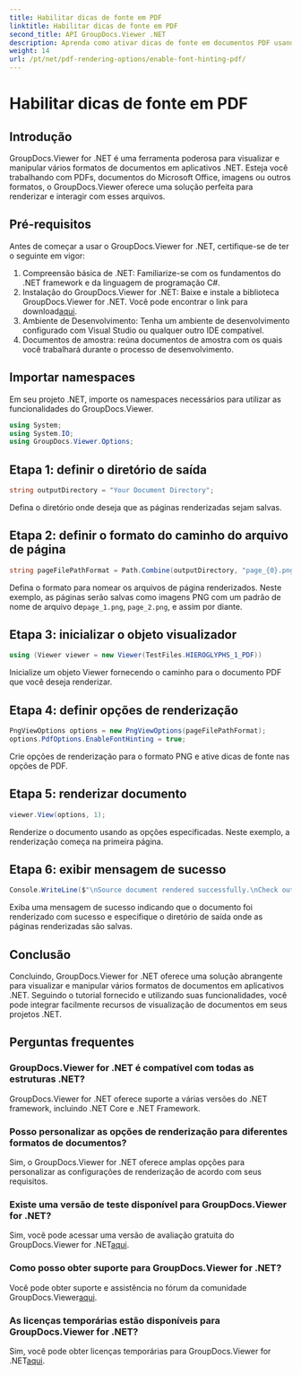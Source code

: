 ```yaml
---
title: Habilitar dicas de fonte em PDF
linktitle: Habilitar dicas de fonte em PDF
second_title: API GroupDocs.Viewer .NET
description: Aprenda como ativar dicas de fonte em documentos PDF usando GroupDocs.Viewer for .NET. Siga nosso tutorial passo a passo para uma integração perfeita.
weight: 14
url: /pt/net/pdf-rendering-options/enable-font-hinting-pdf/
---
```


# Habilitar dicas de fonte em PDF

## Introdução
GroupDocs.Viewer for .NET é uma ferramenta poderosa para visualizar e manipular vários formatos de documentos em aplicativos .NET. Esteja você trabalhando com PDFs, documentos do Microsoft Office, imagens ou outros formatos, o GroupDocs.Viewer oferece uma solução perfeita para renderizar e interagir com esses arquivos.
## Pré-requisitos
Antes de começar a usar o GroupDocs.Viewer for .NET, certifique-se de ter o seguinte em vigor:
1. Compreensão básica de .NET: Familiarize-se com os fundamentos do .NET framework e da linguagem de programação C#.
2.  Instalação do GroupDocs.Viewer for .NET: Baixe e instale a biblioteca GroupDocs.Viewer for .NET. Você pode encontrar o link para download[aqui](https://releases.groupdocs.com/viewer/net/).
3. Ambiente de Desenvolvimento: Tenha um ambiente de desenvolvimento configurado com Visual Studio ou qualquer outro IDE compatível.
4. Documentos de amostra: reúna documentos de amostra com os quais você trabalhará durante o processo de desenvolvimento.

## Importar namespaces
Em seu projeto .NET, importe os namespaces necessários para utilizar as funcionalidades do GroupDocs.Viewer.

```csharp
using System;
using System.IO;
using GroupDocs.Viewer.Options;
```
## Etapa 1: definir o diretório de saída
```csharp
string outputDirectory = "Your Document Directory";
```
Defina o diretório onde deseja que as páginas renderizadas sejam salvas.
## Etapa 2: definir o formato do caminho do arquivo de página
```csharp
string pageFilePathFormat = Path.Combine(outputDirectory, "page_{0}.png");
```
 Defina o formato para nomear os arquivos de página renderizados. Neste exemplo, as páginas serão salvas como imagens PNG com um padrão de nome de arquivo de`page_1.png`, `page_2.png`, e assim por diante.
## Etapa 3: inicializar o objeto visualizador
```csharp
using (Viewer viewer = new Viewer(TestFiles.HIEROGLYPHS_1_PDF))
```
Inicialize um objeto Viewer fornecendo o caminho para o documento PDF que você deseja renderizar.
## Etapa 4: definir opções de renderização
```csharp
PngViewOptions options = new PngViewOptions(pageFilePathFormat);
options.PdfOptions.EnableFontHinting = true;
```
Crie opções de renderização para o formato PNG e ative dicas de fonte nas opções de PDF.
## Etapa 5: renderizar documento
```csharp
viewer.View(options, 1);
```
Renderize o documento usando as opções especificadas. Neste exemplo, a renderização começa na primeira página.
## Etapa 6: exibir mensagem de sucesso
```csharp
Console.WriteLine($"\nSource document rendered successfully.\nCheck output in {outputDirectory}.");
```
Exiba uma mensagem de sucesso indicando que o documento foi renderizado com sucesso e especifique o diretório de saída onde as páginas renderizadas são salvas.

## Conclusão
Concluindo, GroupDocs.Viewer for .NET oferece uma solução abrangente para visualizar e manipular vários formatos de documentos em aplicativos .NET. Seguindo o tutorial fornecido e utilizando suas funcionalidades, você pode integrar facilmente recursos de visualização de documentos em seus projetos .NET.
## Perguntas frequentes
### GroupDocs.Viewer for .NET é compatível com todas as estruturas .NET?
GroupDocs.Viewer for .NET oferece suporte a várias versões do .NET framework, incluindo .NET Core e .NET Framework.
### Posso personalizar as opções de renderização para diferentes formatos de documentos?
Sim, o GroupDocs.Viewer for .NET oferece amplas opções para personalizar as configurações de renderização de acordo com seus requisitos.
### Existe uma versão de teste disponível para GroupDocs.Viewer for .NET?
 Sim, você pode acessar uma versão de avaliação gratuita do GroupDocs.Viewer for .NET[aqui](https://releases.groupdocs.com/).
### Como posso obter suporte para GroupDocs.Viewer for .NET?
 Você pode obter suporte e assistência no fórum da comunidade GroupDocs.Viewer[aqui](https://forum.groupdocs.com/c/viewer/9).
### As licenças temporárias estão disponíveis para GroupDocs.Viewer for .NET?
 Sim, você pode obter licenças temporárias para GroupDocs.Viewer for .NET[aqui](https://purchase.groupdocs.com/temporary-license/).